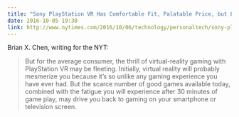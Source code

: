 ```yaml
---
title: "Sony PlayStation VR Has Comfortable Fit, Palatable Price, but Lacks Compelling Games"
date: 2016-10-05 19:30
link: http://www.nytimes.com/2016/10/06/technology/personaltech/sony-playstation-vr-review-the-best-of-an-early-crop.html
---
```


Brian X. Chen, writing for the NYT: 

> But for the average consumer, the thrill of virtual-reality gaming with PlayStation VR may be fleeting. Initially, virtual reality will probably mesmerize you because it’s so unlike any gaming experience you have ever had. But the scarce number of good games available today, combined with the fatigue you will experience after 30 minutes of game play, may drive you back to gaming on your smartphone or television screen.